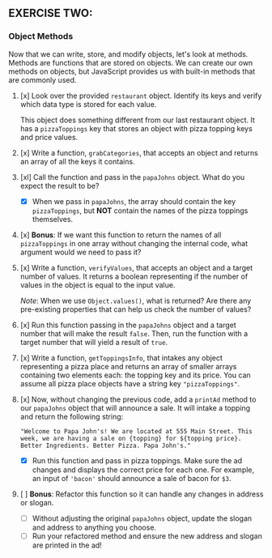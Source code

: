 ## EXERCISE TWO:

### Object Methods

Now that we can write, store, and modify objects, let's look at methods. Methods are functions that are stored on objects. We can create our own methods on objects, but JavaScript provides us with built-in methods that are commonly used.

1. [x] Look over the provided `restaurant` object. Identify its keys and verify which data type is stored for each value.

   This object does something different from our last restaurant object. It has a `pizzaToppings` key that stores an object with pizza topping keys and price values.

2. [x] Write a function, `grabCategories`, that accepts an object and returns an array of all the keys it contains.

3. [xl] Call the function and pass in the `papaJohns` object. What do you expect the result to be?

   - [x] When we pass in `papaJohns`, the array should contain the key `pizzaToppings`, but **NOT** contain the names of the pizza toppings themselves.

4. [x] **Bonus**: If we want this function to return the names of all `pizzaToppings` in one array without changing the internal code, what argument would we need to pass it?

5. [x] Write a function, `verifyValues`, that accepts an object and a target number of values. It returns a boolean representing if the number of values in the object is equal to the input value.

   _Note_: When we use `Object.values()`, what is returned? Are there any pre-existing properties that can help us check the number of values?

6. [x] Run this function passing in the `papaJohns` object and a target number that will make the result `false`. Then, run the function with a target number that will yield a result of `true`.

7. [x] Write a function, `getToppingsInfo`, that intakes any object representing a pizza place and returns an array of smaller arrays containing two elements each: the topping key and its price. You can assume all pizza place objects have a string key `"pizzaToppings"`.

8. [x] Now, without changing the previous code, add a `printAd` method to our `papaJohns` object that will announce a sale. It will intake a topping and return the following string:

   `"Welcome to Papa John's! We are located at 555 Main Street. This week, we are having a sale on {topping} for ${topping price}. Better Ingredients. Better Pizza. Papa John's."`

   - [x] Run this function and pass in pizza toppings. Make sure the ad changes and displays the correct price for each one. For example, an input of `'bacon'` should announce a sale of bacon for `$3`.

9. [ ] **Bonus**: Refactor this function so it can handle any changes in address or slogan.

   - [ ] Without adjusting the original `papaJohns` object, update the slogan and address to anything you choose.
   - [ ] Run your refactored method and ensure the new address and slogan are printed in the ad!
